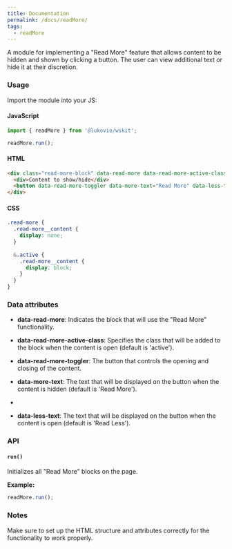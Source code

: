 ```yaml
---
title: Documentation
permalink: /docs/readMore/
tags: 
  - readMore
---
```


A module for implementing a "Read More" feature that allows content to be hidden and shown by clicking a button.
The user can view additional text or hide it at their discretion.

### Usage 
Import the module into your JS:
#### JavaScript

```javascript
import { readMore } from '@lukovio/wskit';

readMore.run();
```

#### HTML
```html
<div class="read-more-block" data-read-more data-read-more-active-class="active">
  <div>Content to show/hide</div>
  <button data-read-more-toggler data-more-text="Read More" data-less-text="Read Less">Read More</button>
</div>
```
#### CSS
```css
.read-more {
  .read-more__content {
    display: none;
  }
  
  &.active {
    .read-more__content {
      display: block;
    }
  }
}
```
### Data attributes

- **data-read-more**: Indicates the block that will use the "Read More" functionality.

- **data-read-more-active-class**: Specifies the class that will be added to the block when the content is open
  (default is 'active').

- **data-read-more-toggler**: The button that controls the opening and closing of the content.

- **data-more-text**: The text that will be displayed on the button when the content is hidden (default is 'Read More').
- 
- **data-less-text**: The text that will be displayed on the button when the content is open (default is 'Read Less').


### API

#### `run()`

Initializes all "Read More" blocks on the page.

**Example:**

```javascript
readMore.run();
```

### Notes

Make sure to set up the HTML structure and attributes correctly for the functionality to work properly.

